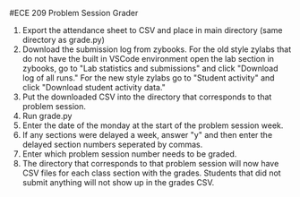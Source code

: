 #ECE 209 Problem Session Grader

1. Export the attendance sheet to CSV and place in main directory (same directory as grade.py)
2. Download the submission log from zybooks. For the old style zylabs that do not have the built in VSCode environment
open the lab section in zybooks, go to "Lab statistics and submissions" and click "Download log of all runs." For
the new style zylabs go to "Student activity" and click "Download student activity data."
3. Put the downloaded CSV into the directory that corresponds to that problem session.
4. Run grade.py
5. Enter the date of the monday at the start of the problem session week.
6. If any sections were delayed a week, answer "y" and then enter the delayed section numbers seperated by commas.
7. Enter which problem session number needs to be graded.
8. The directory that corresponds to that problem session will now have CSV files for each class section with the grades.
Students that did not submit anything will not show up in the grades CSV.
